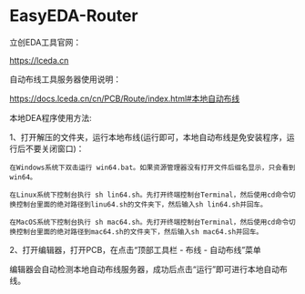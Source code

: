 # EasyEDA-Router

立创EDA工具官网：

https://lceda.cn

自动布线工具服务器使用说明：

https://docs.lceda.cn/cn/PCB/Route/index.html#本地自动布线

本地DEA程序使用方法:

1、打开解压的文件夹，运行本地布线(运行即可，本地自动布线是免安装程序，运行后不要关闭窗口)：

```
在Windows系统下双击运行 win64.bat。如果资源管理器没有打开文件后缀名显示，只会看到win64。

在Linux系统下控制台执行 sh lin64.sh。先打开终端控制台Terminal，然后使用cd命令切换控制台里面的绝对路径到linu64.sh的文件夹下，然后输入sh lin64.sh并回车。

在MacOS系统下控制台执行 sh mac64.sh。先打开终端控制台Terminal，然后使用cd命令切换控制台里面的绝对路径到mac64.sh的文件夹下，然后输入sh mac64.sh并回车。
```
2、打开编辑器，打开PCB，在点击“顶部工具栏 - 布线 - 自动布线”菜单

编辑器会自动检测本地自动布线服务器，成功后点击“运行”即可进行本地自动布线。